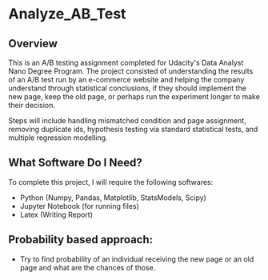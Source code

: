 # Analyze_AB_Test

## Overview

This is an A/B testing assignment completed for Udacity's Data Analyst Nano Degree Program. The project consisted of understanding the results of an A/B test run by an e-commerce website and helping the company understand through statistical conclusions, if they should implement the new page, keep the old page, or perhaps run the experiment longer to make their decision.

Steps will include handling mismatched condition and page assignment, removing duplicate ids, hypothesis testing via standard statistical tests, and multiple regression modelling.

## What Software Do I Need?

To complete this project, I will require the following softwares:

- Python (Numpy, Pandas, Matplotlib, StatsModels, Scipy)
- Jupyter Notebook (for running files)
- Latex (Writing Report)

## Probability based approach:
- Try to find probability of an individual receiving the new page or an old page and what are the chances of those.
